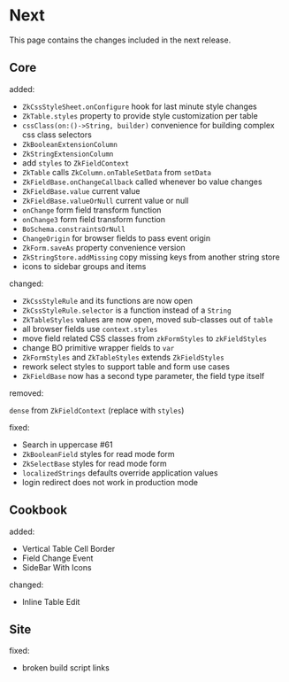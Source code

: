 # Next

This page contains the changes included in the next release.

## Core

added:

- `ZkCssStyleSheet.onConfigure` hook for last minute style changes
- `ZkTable.styles` property to provide style customization per table
- `cssClass(on:()->String, builder)` convenience for building complex css class selectors
- `ZkBooleanExtensionColumn`
- `ZkStringExtensionColumn`
- add `styles` to `ZkFieldContext`
- `ZkTable` calls `ZkColumn.onTableSetData` from `setData`
- `ZkFieldBase.onChangeCallback` called whenever bo value changes
- `ZkFieldBase.value` current value
- `ZkFieldBase.valueOrNull` current value or null
- `onChange` form field transform function
- `onChange3` form field transform function
- `BoSchema.constraintsOrNull`
- `ChangeOrigin` for browser fields to pass event origin
- `ZkForm.saveAs` property convenience version
- `ZkStringStore.addMissing` copy missing keys from another string store
- icons to sidebar groups and items

changed:

- `ZkCssStyleRule` and its functions are now open
- `ZkCssStyleRule.selector` is a function instead of a `String`
- `ZkTableStyles` values are now open, moved sub-classes out of `table`
- all browser fields use `context.styles`
- move field related CSS classes from `zkFormStyles` to `zkFieldStyles`
- change BO primitive wrapper fields to `var`
- `ZkFormStyles` and `ZkTableStyles` extends `ZkFieldStyles`
- rework select styles to support table and form use cases
- `ZkFieldBase` now has a second type parameter, the field type itself

removed:

`dense` from `ZkFieldContext` (replace with `styles`)

fixed:

- Search in uppercase #61
- `ZkBooleanField` styles for read mode form
- `ZkSelectBase` styles for read mode form
- `localizedStrings` defaults override application values
- login redirect does not work in production mode

## Cookbook

added:

- Vertical Table Cell Border
- Field Change Event
- SideBar With Icons

changed:

- Inline Table Edit

## Site

fixed:

- broken build script links